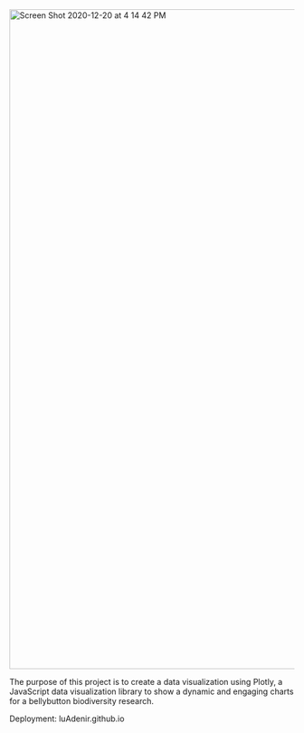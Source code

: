 
<img width="1165" alt="Screen Shot 2020-12-20 at 4 14 42 PM" src="https://user-images.githubusercontent.com/71112826/102728126-cded8380-42de-11eb-9a86-891ddedcc23d.png">


The purpose of this project is to create a data visualization using Plotly, a JavaScript data visualization library to show a dynamic and engaging charts for a bellybutton biodiversity research. 


Deployment: luAdenir.github.io
